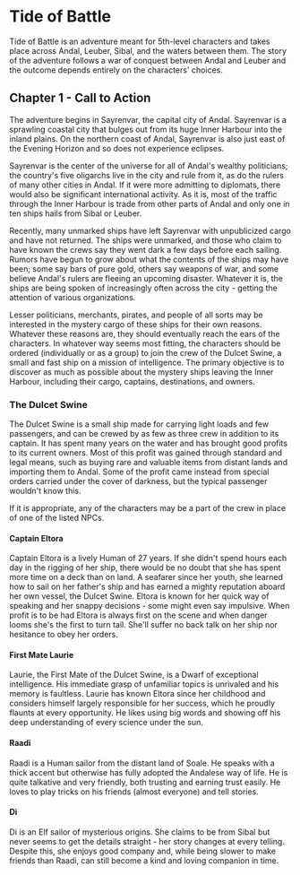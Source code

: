 # Tide of Battle

Tide of Battle is an adventure meant for 5th-level characters and takes place across Andal, Leuber, Sibal, and the waters between them. The story of the adventure follows a war of conquest between Andal and Leuber and the outcome depends entirely on the characters' choices.

## Chapter 1 - Call to Action

The adventure begins in Sayrenvar, the capital city of Andal. Sayrenvar is a sprawling coastal city that bulges out from its huge Inner Harbour into the inland plains. On the northern coast of Andal, Sayrenvar is also just east of the Evening Horizon and so does not experience eclipses.

Sayrenvar is the center of the universe for all of Andal's wealthy politicians; the country's five oligarchs live in the city and rule from it, as do the rulers of many other cities in Andal. If it were more admitting to diplomats, there would also be significant international activity. As it is, most of the traffic through the Inner Harbour is trade from other parts of Andal and only one in ten ships hails from Sibal or Leuber.

Recently, many unmarked ships have left Sayrenvar with unpublicized cargo and have not returned. The ships were unmarked, and those who claim to have known the crews say they went dark a few days before each sailing. Rumors have begun to grow about what the contents of the ships may have been; some say bars of pure gold, others say weapons of war, and some believe Andal's rulers are fleeing an upcoming disaster. Whatever it is, the ships are being spoken of increasingly often across the city - getting the attention of various organizations.

Lesser politicians, merchants, pirates, and people of all sorts may be interested in the mystery cargo of these ships for their own reasons. Whatever these reasons are, they should eventually reach the ears of the characters. In whatever way seems most fitting, the characters should be ordered (individually or as a group) to join the crew of the Dulcet Swine, a small and fast ship on a mission of intelligence. The primary objective is to discover as much as possible about the mystery ships leaving the Inner Harbour, including their cargo, captains, destinations, and owners.

### The Dulcet Swine

The Dulcet Swine is a small ship made for carrying light loads and few passengers, and can be crewed by as few as three crew in addition to its captain. It has spent many years on the water and has brought good profits to its current owners. Most of this profit was gained through standard and legal means, such as buying rare and valuable items from distant lands and importing them to Andal. Some of the profit came instead from special orders carried under the cover of darkness, but the typical passenger wouldn't know this.

If it is appropriate, any of the characters may be a part of the crew in place of one of the listed NPCs.

#### Captain Eltora

Captain Eltora is a lively Human of 27 years. If she didn't spend hours each day in the rigging of her ship, there would be no doubt that she has spent more time on a deck than on land. A seafarer since her youth, she learned how to sail on her father's ship and has earned a mighty reputation aboard her own vessel, the Dulcet Swine. Eltora is known for her quick way of speaking and her snappy decisions - some might even say impulsive. When profit is to be had Eltora is always first on the scene and when danger looms she's the first to turn tail. She'll suffer no back talk on her ship nor hesitance to obey her orders.

#### First Mate Laurie

Laurie, the First Mate of the Dulcet Swine, is a Dwarf of exceptional intelligence. His immediate grasp of unfamiliar topics is unrivaled and his memory is faultless. Laurie has known Eltora since her childhood and considers himself largely responsible for her success, which he proudly flaunts at every opportunity. He likes using big words and showing off his deep understanding of every science under the sun.

#### Raadi

Raadi is a Human sailor from the distant land of Soale. He speaks with a thick accent but otherwise has fully adopted the Andalese way of life. He is quite talkative and very friendly, both trusting and earning trust easily. He loves to play tricks on his friends (almost everyone) and tell stories.

#### Di

Di is an Elf sailor of mysterious origins. She claims to be from Sibal but never seems to get the details straight - her story changes at every telling. Despite this, she enjoys good company and, while being slower to make friends than Raadi, can still become a kind and loving companion in time.

